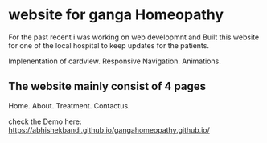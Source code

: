 # website for ganga Homeopathy

For the past recent i was working on web developmnt and Built this website for one of the local hospital to keep updates for the patients.

Implenentation of cardview.
Responsive Navigation.
Animations. 

## The website mainly consist of 4 pages 

Home. 
About. 
Treatment.
Contactus.

check the Demo here: https://abhishekbandi.github.io/gangahomeopathy.github.io/

